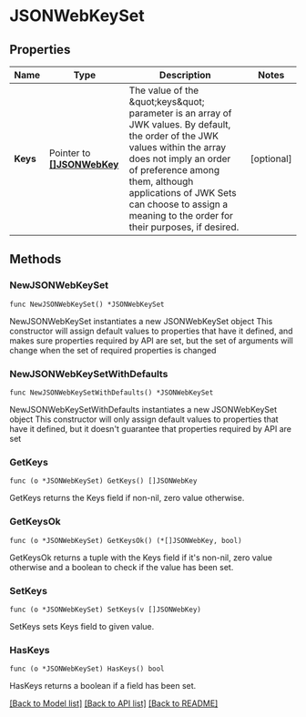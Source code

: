 # JSONWebKeySet

## Properties

Name | Type | Description | Notes
------------ | ------------- | ------------- | -------------
**Keys** | Pointer to [**[]JSONWebKey**](JSONWebKey.md) | The value of the \&quot;keys\&quot; parameter is an array of JWK values.  By default, the order of the JWK values within the array does not imply an order of preference among them, although applications of JWK Sets can choose to assign a meaning to the order for their purposes, if desired. | [optional] 

## Methods

### NewJSONWebKeySet

`func NewJSONWebKeySet() *JSONWebKeySet`

NewJSONWebKeySet instantiates a new JSONWebKeySet object
This constructor will assign default values to properties that have it defined,
and makes sure properties required by API are set, but the set of arguments
will change when the set of required properties is changed

### NewJSONWebKeySetWithDefaults

`func NewJSONWebKeySetWithDefaults() *JSONWebKeySet`

NewJSONWebKeySetWithDefaults instantiates a new JSONWebKeySet object
This constructor will only assign default values to properties that have it defined,
but it doesn't guarantee that properties required by API are set

### GetKeys

`func (o *JSONWebKeySet) GetKeys() []JSONWebKey`

GetKeys returns the Keys field if non-nil, zero value otherwise.

### GetKeysOk

`func (o *JSONWebKeySet) GetKeysOk() (*[]JSONWebKey, bool)`

GetKeysOk returns a tuple with the Keys field if it's non-nil, zero value otherwise
and a boolean to check if the value has been set.

### SetKeys

`func (o *JSONWebKeySet) SetKeys(v []JSONWebKey)`

SetKeys sets Keys field to given value.

### HasKeys

`func (o *JSONWebKeySet) HasKeys() bool`

HasKeys returns a boolean if a field has been set.


[[Back to Model list]](../README.md#documentation-for-models) [[Back to API list]](../README.md#documentation-for-api-endpoints) [[Back to README]](../README.md)


